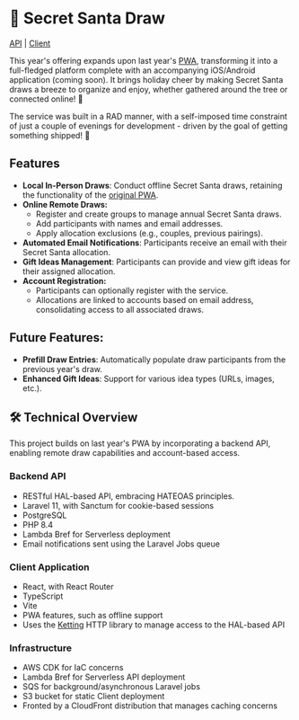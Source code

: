 # 🎅 Secret Santa Draw

[API](./api/) | [Client](./client/)

This year's offering expands upon last year's [PWA](https://github.com/eddmann/secret-santa-pwa), transforming it into a full-fledged platform complete with an accompanying iOS/Android application (coming soon).
It brings holiday cheer by making Secret Santa draws a breeze to organize and enjoy, whether gathered around the tree or connected online! 🎄

The service was built in a RAD manner, with a self-imposed time constraint of just a couple of evenings for development - driven by the goal of getting something shipped! 🚀

## Features

- **Local In-Person Draws**: Conduct offline Secret Santa draws, retaining the functionality of the [original PWA](https://github.com/eddmann/secret-santa-pwa).
- **Online Remote Draws:**
  - Register and create groups to manage annual Secret Santa draws.
  - Add participants with names and email addresses.
  - Apply allocation exclusions (e.g., couples, previous pairings).
- **Automated Email Notifications**: Participants receive an email with their Secret Santa allocation.
- **Gift Ideas Management**: Participants can provide and view gift ideas for their assigned allocation.
- **Account Registration:**
  - Participants can optionally register with the service.
  - Allocations are linked to accounts based on email address, consolidating access to all associated draws.

## Future Features:

- **Prefill Draw Entries**: Automatically populate draw participants from the previous year's draw.
- **Enhanced Gift Ideas**: Support for various idea types (URLs, images, etc.).

## 🛠️ Technical Overview

This project builds on last year's PWA by incorporating a backend API, enabling remote draw capabilities and account-based access.

### Backend API

- RESTful HAL-based API, embracing HATEOAS principles.
- Laravel 11, with Sanctum for cookie-based sessions
- PostgreSQL
- PHP 8.4
- Lambda Bref for Serverless deployment
- Email notifications sent using the Laravel Jobs queue

### Client Application

- React, with React Router
- TypeScript
- Vite
- PWA features, such as offline support
- Uses the [Ketting](https://github.com/badgateway/ketting) HTTP library to manage access to the HAL-based API

### Infrastructure

- AWS CDK for IaC concerns
- Lambda Bref for Serverless API deployment
- SQS for background/asynchronous Laravel jobs
- S3 bucket for static Client deployment
- Fronted by a CloudFront distribution that manages caching concerns
